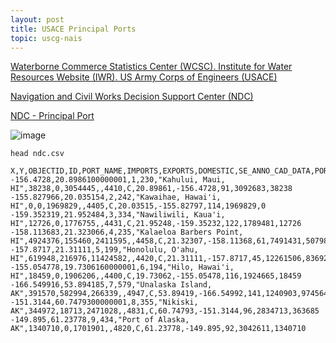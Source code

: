```yaml
---
layout: post
title: USACE Principal Ports
topic: uscg-nais
---
```


[Waterborne Commerce Statistics Center (WCSC). Institute for Water Resources Website (IWR). US Army Corps of Engineers (USACE)](https://www.iwr.usace.army.mil/About/Technical-Centers/WCSC-Waterborne-Commerce-Statistics-Center-2/WCSC-Navigation-Facilities/)

[Navigation and Civil Works Decision Support Center (NDC)](https://www.iwr.usace.army.mil/About/Technical-Centers/NDC-Navigation-and-Civil-Works-Decision-Support/)

[NDC - Principal Port](https://hub.arcgis.com/datasets/349ce90ebfcd47f49401ac4d817b0d58_1/about)

![image](https://github.com/jordanbell2357/jordanbell2357.github.io/assets/47544607/c600d5cd-0846-4054-b7e3-fd79fc5b08db)

`head ndc.csv`

```csv
﻿X,Y,OBJECTID,ID,PORT_NAME,IMPORTS,EXPORTS,DOMESTIC,SE_ANNO_CAD_DATA,PORT,TYPE,LATITUDE1,LONGITUDE1,RANK,TOTAL,FOREIGN_
-156.4728,20.8986100000001,1,230,"Kahului, Maui, HI",38238,0,3054445,,4410,C,20.89861,-156.4728,91,3092683,38238
-155.827966,20.035154,2,242,"Kawaihae, Hawai'i, HI",0,0,1969829,,4405,C,20.03515,-155.82797,114,1969829,0
-159.352319,21.952484,3,334,"Nawiliwili, Kaua'i, HI",12726,0,1776755,,4431,C,21.95248,-159.35232,122,1789481,12726
-158.113683,21.323066,4,235,"Kalaeloa Barbers Point, HI",4924376,155460,2411595,,4458,C,21.32307,-158.11368,61,7491431,5079836
-157.8717,21.31111,5,199,"Honolulu, O'ahu, HI",619948,216976,11424582,,4420,C,21.31111,-157.8717,45,12261506,836924
-155.054778,19.7306160000001,6,194,"Hilo, Hawai'i, HI",18459,0,1906206,,4400,C,19.73062,-155.05478,116,1924665,18459
-166.549916,53.894185,7,579,"Unalaska Island, AK",391570,582994,266339,,4947,C,53.89419,-166.54992,141,1240903,974564
-151.3144,60.7479300000001,8,355,"Nikiski, AK",344972,18713,2471028,,4831,C,60.74793,-151.3144,96,2834713,363685
-149.895,61.23778,9,434,"Port of Alaska, AK",1340710,0,1701901,,4820,C,61.23778,-149.895,92,3042611,1340710
```
